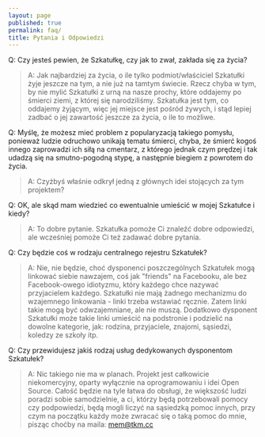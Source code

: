 ```yaml
---
layout: page
published: true
permalink: faq/
title: Pytania i Odpowiedzi
---
```


Q: Czy jesteś pewien, że Szkatułkę, czy jak to zwał, zakłada się za życia?

> A: Jak najbardziej za życia, o ile tylko podmiot/właściciel Szkatułki żyje jeszcze na tym, a nie już na tamtym świecie. Rzecz chyba w tym, by nie mylić Szkatułki z urną na nasze prochy, które oddajemy po śmierci ziemi, z której się narodziliśmy. Szkatułka jest tym, co oddajemy żyjącym, więc jej miejsce jest pośród żywych, i stąd lepiej zadbać o jej zawartość jeszcze za życia, o ile to możliwe.

Q: Myślę, że możesz mieć problem z popularyzacją takiego pomysłu, ponieważ ludzie odruchowo unikają tematu śmierci, chyba, że śmierć kogoś innego zaprowadzi ich siłą na cmentarz, z którego jednak czym prędzej i tak udadzą się na smutno-pogodną stypę, a następnie biegiem z powrotem do życia.

> A: Czyżbyś właśnie odkrył jedną z głównych idei stojących za tym projektem?

Q: OK, ale skąd mam wiedzieć co ewentualnie umieścić w mojej Szkatułce i kiedy?

> A: To dobre pytanie. Szkatułka pomoże Ci znaleźć dobre odpowiedzi, ale wcześniej pomoże Ci też zadawać dobre pytania.

Q: Czy będzie coś w rodzaju centralnego rejestru Szkatułek?

> A: Nie, nie będzie, choć dysponenci poszczególnych Szkatułek mogą linkować siebie nawzajem, coś jak "friends" na Facebooku, ale bez Facebook-owego idiotyzmu, który każdego chce nazywać przyjacielem każdego. Szkatułki nie mają żadnego mechanizmu do wzajemnego linkowania - linki trzeba wstawiać ręcznie. Zatem linki takie mogą być odwzajemniane, ale nie muszą. Dodatkowo dysponent Szkatułki może takie linki umieścić na podstronie i podzielić na dowolne kategorie, jak: rodzina, przyjaciele, znajomi, sąsiedzi, koledzy ze szkoły itp.

Q: Czy przewidujesz jakiś rodzaj usług dedykowanych dysponentom Szkatułek?

> A: Nic takiego nie ma w planach. Projekt jest całkowicie niekomercyjny, oparty wyłącznie na oprogramowaniu i idei Open Source. Całość będzie na tyle łatwa do obsługi, że większość ludzi poradzi sobie samodzielnie, a ci, którzy będą potrzebowali pomocy czy podpowiedzi, będą mogli liczyć na sąsiedzką pomoc innych, przy czym na początku każdy może zwracać się o taką pomoc do mnie, pisząc choćby na maila: [mem@tkm.cc](mailto:mem@tkm.cc)